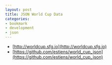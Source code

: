 ```yaml
---
layout: post
title: JSON World Cup Data
categories:
- bookmark
- development
- json
---
```


* [http://worldcup.sfg.io](http://worldcup.sfg.io)
* [https://github.com/estiens/world_cup_json](https://github.com/estiens/world_cup_json)